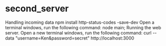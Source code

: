 # second_server
Handling incoming data
npm install http-status-codes -save-dev
Open a terminal windows, run the following command: node main; Running the web server.
Open a new terminal windows, run the following command: curl --data "username=Ken&password=secret" http://localhost:3000 
